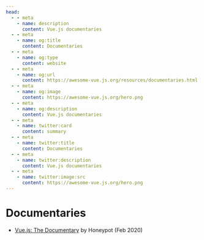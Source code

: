 ```yaml
---
head:
  - - meta
    - name: description
      content: Vue.js documentaries
  - - meta
    - name: og:title
      content: Documentaries
  - - meta
    - name: og:type
      content: website
  - - meta
    - name: og:url
      content: https://awesome-vue.js.org/resources/documentaries.html
  - - meta
    - name: og:image
      content: https://awesome-vue.js.org/hero.png
  - - meta
    - name: og:description
      content: Vue.js documentaries
  - - meta
    - name: twitter:card
      content: summary
  - - meta
    - name: twitter:title
      content: Documentaries
  - - meta
    - name: twitter:description
      content: Vue.js documentaries
  - - meta
    - name: twitter:image:src
      content: https://awesome-vue.js.org/hero.png
---
```


# Documentaries

- [Vue.js: The Documentary](https://www.youtube.com/watch?v=OrxmtDw4pVI) by Honeypot (Feb 2020)

